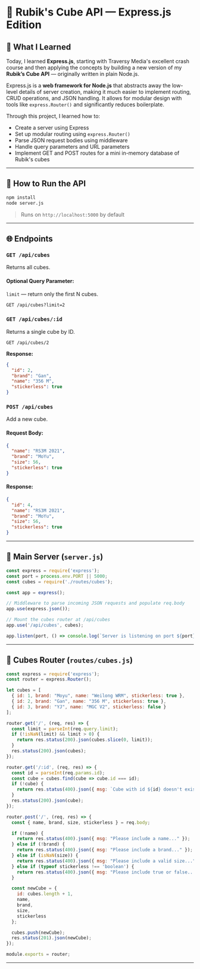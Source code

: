 # 🧩 Rubik's Cube API — Express.js Edition

## 📖 What I Learned

Today, I learned **Express.js**, starting with Traversy Media's excellent crash course and then applying the concepts by building a new version of my **Rubik’s Cube API** — originally written in plain Node.js.

Express.js is a **web framework for Node.js** that abstracts away the low-level details of server creation, making it much easier to implement routing, CRUD operations, and JSON handling. It allows for modular design with tools like `express.Router()` and significantly reduces boilerplate.

Through this project, I learned how to:
- Create a server using Express
- Set up modular routing using `express.Router()`
- Parse JSON request bodies using middleware
- Handle query parameters and URL parameters
- Implement GET and POST routes for a mini in-memory database of Rubik's cubes

---

## 🚀 How to Run the API

```bash
npm install
node server.js
```
> Runs on `http://localhost:5000` by default

---

## 🌐 Endpoints

### `GET /api/cubes`
Returns all cubes.

#### Optional Query Parameter:
`limit` — return only the first N cubes.
```http
GET /api/cubes?limit=2
```

### `GET /api/cubes/:id`
Returns a single cube by ID.

```http
GET /api/cubes/2
```

**Response:**
```json
{
  "id": 2,
  "brand": "Gan",
  "name": "356 M",
  "stickerless": true
}
```

### `POST /api/cubes`
Add a new cube.

#### Request Body:
```json
{
  "name": "RS3M 2021",
  "brand": "MoYu",
  "size": 56,
  "stickerless": true
}
```

#### Response:
```json
{
  "id": 4,
  "name": "RS3M 2021",
  "brand": "MoYu",
  "size": 56,
  "stickerless": true
}
```

---

## 🧩 Main Server (`server.js`)
```js
const express = require('express');
const port = process.env.PORT || 5000;
const cubes = require('./routes/cubes');

const app = express();

// Middleware to parse incoming JSON requests and populate req.body
app.use(express.json());

// Mount the cubes router at /api/cubes
app.use('/api/cubes', cubes);

app.listen(port, () => console.log(`Server is listening on port ${port}...`));
```

---

## 🔁 Cubes Router (`routes/cubes.js`)
```js
const express = require('express');
const router = express.Router();

let cubes = [
  { id: 1, brand: "Moyu", name: "Weilong WRM", stickerless: true },
  { id: 2, brand: "Gan", name: "356 M", stickerless: true },
  { id: 3, brand: "YJ", name: "MGC V2", stickerless: false }
];

router.get('/', (req, res) => {
  const limit = parseInt(req.query.limit);
  if (!isNaN(limit) && limit > 0) {
    return res.status(200).json(cubes.slice(0, limit));
  }
  res.status(200).json(cubes);
});

router.get('/:id', (req, res) => {
  const id = parseInt(req.params.id);
  const cube = cubes.find(cube => cube.id === id);
  if (!cube) {
    return res.status(400).json({ msg: `Cube with id ${id} doesn't exist...` });
  }
  res.status(200).json(cube);
});

router.post('/', (req, res) => {
  const { name, brand, size, stickerless } = req.body;

  if (!name) {
    return res.status(400).json({ msg: "Please include a name..." });
  } else if (!brand) {
    return res.status(400).json({ msg: "Please include a brand..." });
  } else if (isNaN(size)) {
    return res.status(400).json({ msg: "Please include a valid size..." });
  } else if (typeof stickerless !== 'boolean') {
    return res.status(400).json({ msg: "Please include true or false..." });
  }

  const newCube = {
    id: cubes.length + 1,
    name,
    brand,
    size,
    stickerless
  };

  cubes.push(newCube);
  res.status(201).json(newCube);
});

module.exports = router;
```

---